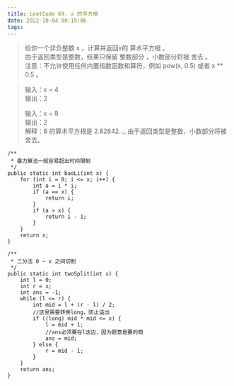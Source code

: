 ```yaml
---
title: LeetCode 69. x 的平方根
date: 2022-10-04 00:19:06
tags:
---
```


> 给你一个非负整数 x ，计算并返回x的 算术平方根 。  
> 由于返回类型是整数，结果只保留 整数部分 ，小数部分将被 舍去 。  
> 注意：不允许使用任何内置指数函数和算符，例如 pow(x, 0.5) 或者 x ** 0.5 。  
> 

<!--more--> 

> 输入：x = 4  
> 输出：2
> 
> 输入：x = 8  
> 输出：2  
> 解释：8 的算术平方根是 2.82842..., 由于返回类型是整数，小数部分将被舍去。  
> 
 
~~~
/**
 * 暴力算法一般容易超出时间限制
 */
public static int baoLi(int x) {
    for (int i = 0; i <= x; i++) {
        int a = i * i;
        if (a == x) {
            return i;
        }
        if (a > x) {
            return i - 1;
        }
    }
    return x;
}

/**
 * 二分法 0 ~ x 之间切割
 */
public static int twoSplit(int x) {
    int l = 0;
    int r = x;
    int ans = -1;
    while (l <= r) {
        int mid = l + (r - l) / 2;
        //这里需要转换long，防止溢出
        if ((long) mid * mid <= x) {
            l = mid + 1;
            //ans必须要在l这边，因为题意是要的商
            ans = mid;
        } else {
            r = mid - 1;
        }
    }
    return ans;
}
~~~